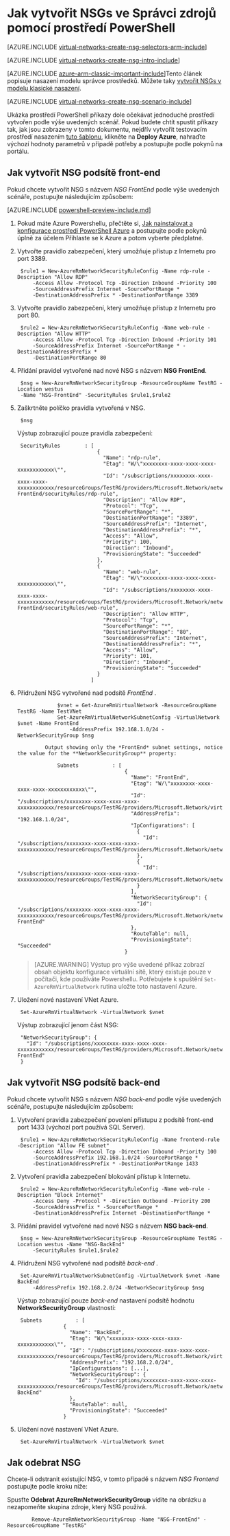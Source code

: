 <properties
   pageTitle="Jak vytvořit NSGs v správce prostředků Azure pomocí prostředí PowerShell | Microsoft Azure"
   description="Informace o vytvoření a nasazení NSGs v správce prostředků Azure pomocí prostředí PowerShell"
   services="virtual-network"
   documentationCenter="na"
   authors="jimdial"
   manager="carmonm"
   editor="tysonn"
   tags="azure-resource-manager"
/>
<tags
   ms.service="virtual-network"
   ms.devlang="na"
   ms.topic="article"
   ms.tgt_pltfrm="na"
   ms.workload="infrastructure-services"
   ms.date="02/23/2016"
   ms.author="jdial" />

# <a name="how-to-create-nsgs-in-resource-manager-by-using-powershell"></a>Jak vytvořit NSGs ve Správci zdrojů pomocí prostředí PowerShell

[AZURE.INCLUDE [virtual-networks-create-nsg-selectors-arm-include](../../includes/virtual-networks-create-nsg-selectors-arm-include.md)]

[AZURE.INCLUDE [virtual-networks-create-nsg-intro-include](../../includes/virtual-networks-create-nsg-intro-include.md)]

[AZURE.INCLUDE [azure-arm-classic-important-include](../../includes/azure-arm-classic-important-include.md)]Tento článek popisuje nasazení modelu správce prostředků. Můžete taky [vytvořit NSGs v modelu klasické nasazení](virtual-networks-create-nsg-classic-ps.md).

[AZURE.INCLUDE [virtual-networks-create-nsg-scenario-include](../../includes/virtual-networks-create-nsg-scenario-include.md)]

Ukázka prostředí PowerShell příkazy dole očekávat jednoduché prostředí vytvořen podle výše uvedených scénář. Pokud budete chtít spustit příkazy tak, jak jsou zobrazeny v tomto dokumentu, nejdřív vytvořit testovacím prostředí nasazením [tuto šablonu](http://github.com/telmosampaio/azure-templates/tree/master/201-IaaS-WebFrontEnd-SQLBackEnd), klikněte na **Deploy Azure**, nahraďte výchozí hodnoty parametrů v případě potřeby a postupujte podle pokynů na portálu.

## <a name="how-to-create-the-nsg-for-the-front-end-subnet"></a>Jak vytvořit NSG podsítě front-end
Pokud chcete vytvořit NSG s názvem *NSG FrontEnd* podle výše uvedených scénáře, postupujte následujícím způsobem:

[AZURE.INCLUDE [powershell-preview-include.md](../../includes/powershell-preview-include.md)]

1. Pokud máte Azure Powershellu, přečtěte si, [Jak nainstalovat a konfigurace prostředí PowerShell Azure](../powershell-install-configure.md) a postupujte podle pokynů úplně za účelem Přihlaste se k Azure a potom vyberte předplatné.

2. Vytvořte pravidlo zabezpečení, který umožňuje přístup z Internetu pro port 3389.

        $rule1 = New-AzureRmNetworkSecurityRuleConfig -Name rdp-rule -Description "Allow RDP"
            -Access Allow -Protocol Tcp -Direction Inbound -Priority 100
            -SourceAddressPrefix Internet -SourcePortRange *
            -DestinationAddressPrefix * -DestinationPortRange 3389

3. Vytvořte pravidlo zabezpečení, který umožňuje přístup z Internetu pro port 80.

        $rule2 = New-AzureRmNetworkSecurityRuleConfig -Name web-rule -Description "Allow HTTP"
            -Access Allow -Protocol Tcp -Direction Inbound -Priority 101
            -SourceAddressPrefix Internet -SourcePortRange * -DestinationAddressPrefix *
            -DestinationPortRange 80

4. Přidání pravidel vytvořené nad nové NSG s názvem **NSG FrontEnd**.

        $nsg = New-AzureRmNetworkSecurityGroup -ResourceGroupName TestRG -Location westus
        -Name "NSG-FrontEnd" -SecurityRules $rule1,$rule2

5. Zaškrtněte políčko pravidla vytvořená v NSG.

        $nsg

    Výstup zobrazující pouze pravidla zabezpečení:

        SecurityRules        : [
                                 {
                                   "Name": "rdp-rule",
                                   "Etag": "W/\"xxxxxxxx-xxxx-xxxx-xxxx-xxxxxxxxxxxx\"",
                                   "Id": "/subscriptions/xxxxxxxx-xxxx-xxxx-xxxx-xxxxxxxxxxxx/resourceGroups/TestRG/providers/Microsoft.Network/networkSecurityGroups/NSG-FrontEnd/securityRules/rdp-rule",
                                   "Description": "Allow RDP",
                                   "Protocol": "Tcp",
                                   "SourcePortRange": "*",
                                   "DestinationPortRange": "3389",
                                   "SourceAddressPrefix": "Internet",
                                   "DestinationAddressPrefix": "*",
                                   "Access": "Allow",
                                   "Priority": 100,
                                   "Direction": "Inbound",
                                   "ProvisioningState": "Succeeded"
                                 },
                                 {
                                   "Name": "web-rule",
                                   "Etag": "W/\"xxxxxxxx-xxxx-xxxx-xxxx-xxxxxxxxxxxx\"",
                                   "Id": "/subscriptions/xxxxxxxx-xxxx-xxxx-xxxx-xxxxxxxxxxxx/resourceGroups/TestRG/providers/Microsoft.Network/networkSecurityGroups/NSG-FrontEnd/securityRules/web-rule",
                                   "Description": "Allow HTTP",
                                   "Protocol": "Tcp",
                                   "SourcePortRange": "*",
                                   "DestinationPortRange": "80",
                                   "SourceAddressPrefix": "Internet",
                                   "DestinationAddressPrefix": "*",
                                   "Access": "Allow",
                                   "Priority": 101,
                                   "Direction": "Inbound",
                                   "ProvisioningState": "Succeeded"
                                 }
                               ]

6. Přidružení NSG vytvořené nad podsítě *FrontEnd* .

                    $vnet = Get-AzureRmVirtualNetwork -ResourceGroupName TestRG -Name TestVNet
                    Set-AzureRmVirtualNetworkSubnetConfig -VirtualNetwork $vnet -Name FrontEnd
                        -AddressPrefix 192.168.1.0/24 -NetworkSecurityGroup $nsg

                Output showing only the *FrontEnd* subnet settings, notice the value for the **NetworkSecurityGroup** property:

                    Subnets           : [
                                          {
                                            "Name": "FrontEnd",
                                            "Etag": "W/\"xxxxxxxx-xxxx-xxxx-xxxx-xxxxxxxxxxxx\"",
                                            "Id": "/subscriptions/xxxxxxxx-xxxx-xxxx-xxxx-xxxxxxxxxxxx/resourceGroups/TestRG/providers/Microsoft.Network/virtualNetworks/TestVNet/subnets/FrontEnd",
                                            "AddressPrefix": "192.168.1.0/24",
                                            "IpConfigurations": [
                                              {
                                                "Id": "/subscriptions/xxxxxxxx-xxxx-xxxx-xxxx-xxxxxxxxxxxx/resourceGroups/TestRG/providers/Microsoft.Network/networkInterfaces/TestNICWeb2/ipConfigurations/ipconfig1"
                                              },
                                              {
                                                "Id": "/subscriptions/xxxxxxxx-xxxx-xxxx-xxxx-xxxxxxxxxxxx/resourceGroups/TestRG/providers/Microsoft.Network/networkInterfaces/TestNICWeb1/ipConfigurations/ipconfig1"
                                              }
                                            ],
                                            "NetworkSecurityGroup": {
                                              "Id": "/subscriptions/xxxxxxxx-xxxx-xxxx-xxxx-xxxxxxxxxxxx/resourceGroups/TestRG/providers/Microsoft.Network/networkSecurityGroups/NSG-FrontEnd"
                                            },
                                            "RouteTable": null,
                                            "ProvisioningState": "Succeeded"
                                          }

    >[AZURE.WARNING] Výstup pro výše uvedené příkaz zobrazí obsah objektu konfigurace virtuální sítě, který existuje pouze v počítači, kde používáte Powershellu. Potřebujete k spuštění `Set-AzureRmVirtualNetwork` rutina uložte toto nastavení Azure.

7. Uložení nové nastavení VNet Azure.

        Set-AzureRmVirtualNetwork -VirtualNetwork $vnet

    Výstup zobrazující jenom část NSG:

        "NetworkSecurityGroup": {
          "Id": "/subscriptions/xxxxxxxx-xxxx-xxxx-xxxx-xxxxxxxxxxxx/resourceGroups/TestRG/providers/Microsoft.Network/networkSecurityGroups/NSG-FrontEnd"
        }

## <a name="how-to-create-the-nsg-for-the-back-end-subnet"></a>Jak vytvořit NSG podsítě back-end
Pokud chcete vytvořit NSG s názvem *NSG back-end* podle výše uvedených scénáře, postupujte následujícím způsobem:

1. Vytvoření pravidla zabezpečení povolení přístupu z podsítě front-end port 1433 (výchozí port používá SQL Server).

        $rule1 = New-AzureRmNetworkSecurityRuleConfig -Name frontend-rule -Description "Allow FE subnet"
            -Access Allow -Protocol Tcp -Direction Inbound -Priority 100
            -SourceAddressPrefix 192.168.1.0/24 -SourcePortRange *
            -DestinationAddressPrefix * -DestinationPortRange 1433

2. Vytvoření pravidla zabezpečení blokování přístup k Internetu.

        $rule2 = New-AzureRmNetworkSecurityRuleConfig -Name web-rule -Description "Block Internet"
            -Access Deny -Protocol * -Direction Outbound -Priority 200
            -SourceAddressPrefix * -SourcePortRange *
            -DestinationAddressPrefix Internet -DestinationPortRange *

3. Přidání pravidel vytvořené nad nové NSG s názvem **NSG back-end**.

        $nsg = New-AzureRmNetworkSecurityGroup -ResourceGroupName TestRG -Location westus -Name "NSG-BackEnd"
            -SecurityRules $rule1,$rule2

4. Přidružení NSG vytvořené nad podsítě *back-end* .

        Set-AzureRmVirtualNetworkSubnetConfig -VirtualNetwork $vnet -Name BackEnd
            -AddressPrefix 192.168.2.0/24 -NetworkSecurityGroup $nsg

    Výstup zobrazující pouze *back-end* nastavení podsítě hodnotu **NetworkSecurityGroup** vlastnosti:

        Subnets           : [
                      {
                        "Name": "BackEnd",
                        "Etag": "W/\"xxxxxxxx-xxxx-xxxx-xxxx-xxxxxxxxxxxx\"",
                        "Id": "/subscriptions/xxxxxxxx-xxxx-xxxx-xxxx-xxxxxxxxxxxx/resourceGroups/TestRG/providers/Microsoft.Network/virtualNetworks/TestVNet/subnets/BackEnd",
                        "AddressPrefix": "192.168.2.0/24",
                        "IpConfigurations": [...],
                        "NetworkSecurityGroup": {
                          "Id": "/subscriptions/xxxxxxxx-xxxx-xxxx-xxxx-xxxxxxxxxxxx/resourceGroups/TestRG/providers/Microsoft.Network/networkSecurityGroups/NSG-BackEnd"
                        },
                        "RouteTable": null,
                        "ProvisioningState": "Succeeded"
                      }

5. Uložení nové nastavení VNet Azure.

        Set-AzureRmVirtualNetwork -VirtualNetwork $vnet


## <a name="how-to-remove-an-nsg"></a>Jak odebrat NSG

Chcete-li odstranit existující NSG, v tomto případě s názvem *NSG Frontend* postupujte podle kroku níže:

Spusťte **Odebrat AzureRmNetworkSecurityGroup** vidíte na obrázku a nezapomeňte skupina zdroje, který NSG používá.

            Remove-AzureRmNetworkSecurityGroup -Name "NSG-FrontEnd" -ResourceGroupName "TestRG"
